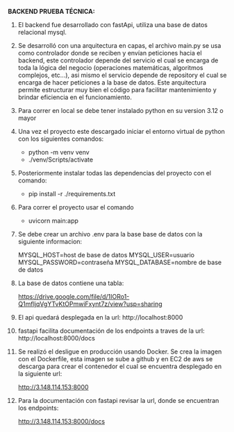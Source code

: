 **BACKEND PRUEBA TÉCNICA:**

1. El backend fue desarrollado con fastApi, utiliza una base de datos relacional mysql.

1. Se desarrolló con una arquitectura en capas, el archivo main.py se usa como controlador donde se reciben y envían peticiones hacia el backend, este controlador depende del servicio el cual se encarga de toda la lógica del negocio (operaciones matemáticas, algoritmos complejos, etc...), asi mismo el servicio depende de repository el cual se encarga de hacer peticiones a la base de datos. Este arquitectura permite estructurar muy bien el código para facilitar mantenimiento y brindar eficiencia en el funcionamiento.

1. Para correr en local se debe tener instalado python en su version 3.12 o mayor

1. Una vez el proyecto este descargado iniciar el entorno virtual de python con los siguientes comandos:
	- python -m venv venv
	- ./venv/Scripts/activate

1. Posteriormente instalar todas las dependencias del proyecto con el comando:
	- pip install -r ./requirements.txt

1. Para correr el proyecto usar el comando
	- uvicorn main:app

1. Se debe crear un archivo .env para la base base de datos con la siguiente informacion:

	MYSQL_HOST=host de base de datos
	MYSQL_USER=usuario
	MYSQL_PASSWORD=contraseña
	MYSQL_DATABASE=nombre de base de datos

1. La base de datos contiene una tabla:

	https://drive.google.com/file/d/1IORo1-Q1mfIjqVgYTvKtOPmwiFxynt7z/view?usp=sharing

1. El api quedará desplegada en la url: http://localhost:8000

1. fastapi facilita documentación de los endpoints a traves de la url: 
http://localhost:8000/docs

1. Se realizó el desligue en producción usando Docker. Se crea la imagen con el Dockerfile, esta imagen se sube a github y en EC2 de aws se descarga para crear el contenedor el cual se encuentra desplegado en la siguiente url:

	http://3.148.114.153:8000

1. Para la documentación con fastapi revisar la url, donde se encuentran los endpoints:

	http://3.148.114.153:8000/docs

